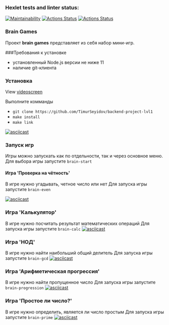 ### Hexlet tests and linter status:
[![Maintainability](https://api.codeclimate.com/v1/badges/c8cf29a287e3612941c2/maintainability)](https://codeclimate.com/github/TimurSeyidov/backend-project-lvl1/maintainability) [![Actions Status](https://github.com/TimurSeyidov/backend-project-lvl1/workflows/hexlet-check/badge.svg)](https://github.com/TimurSeyidov/backend-project-lvl1/actions) [![Actions Status](https://github.com/TimurSeyidov/backend-project-lvl1/workflows/user-check/badge.svg)](https://github.com/TimurSeyidov/backend-project-lvl1/actions)

### Brain Games
Проект **brain games** представляет из себя набор мини-игр.

###Требования к установке
- установленный Node.js версии не ниже 11
- наличие git-клиента

### Установка
View [videoscreen](https://asciinema.org/a/rocLSpARWMuBh9RnirKB2Apyw)

Выполните комманды

*   `git clone https://github.com/TimurSeyidov/backend-project-lvl1`
*   `make install`
*   `make link`

[![asciicast](https://asciinema.org/a/ynPabvppYdPeYMELBTy0YVi1W.png)](https://asciinema.org/a/ynPabvppYdPeYMELBTy0YVi1W)

### Запуск игр

Игры можно запускать как по отдельности, так и через основное меню.
Для выбора игры запустите `brain-start`

#### Игра 'Проверка на чётность'

В игре нужно угадывать, четное число или нет
Для запуска игры запустите `brain-even`

[![asciicast](https://asciinema.org/a/a2cUBNJdpVOhdzZXHnHljG2p1.png)](https://asciinema.org/a/a2cUBNJdpVOhdzZXHnHljG2p1)

### Игра 'Калькулятор'

В игре нужно посчитать результат математических операций
Для запуска игры запустите `brain-calc`
[![asciicast](https://asciinema.org/a/6fa2fVXYPMBGXaEBeywq676P6.png)](https://asciinema.org/a/6fa2fVXYPMBGXaEBeywq676P6)

### Игра 'НОД'

В игре нужно найти наибольший общий делитель
Для запуска игры запустите `brain-gcd`
[![asciicast](https://asciinema.org/a/gj4reZm6GFIagPp53lknmZ4L6.png)](https://asciinema.org/a/gj4reZm6GFIagPp53lknmZ4L6)

### Игра 'Арифметическая прогрессия'

В игре нужно найти пропущенное число
Для запуска игры запустите `brain-progression`
[![asciicast](https://asciinema.org/a/0uXWAXfe24avFagjKe3ewClKQ.png)](https://asciinema.org/a/0uXWAXfe24avFagjKe3ewClKQ)

### Игра 'Простое ли число?'
В игре нужно определить, является ли число простым
Для запуска игры запустите `brain-prime`
[![asciicast](https://asciinema.org/a/2R3IeONkzpzyFpUW2J7luUkfN.png)](https://asciinema.org/a/2R3IeONkzpzyFpUW2J7luUkfN)
